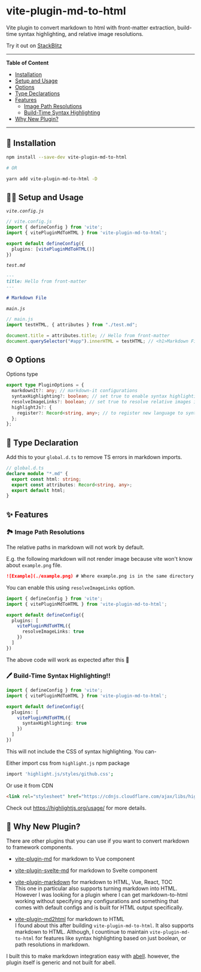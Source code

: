 # vite-plugin-md-to-html

Vite plugin to convert markdown to html with front-matter extraction, build-time syntax highlighting, and relative image resolutions.

Try it out on [StackBlitz](https://stackblitz.com/edit/vitejs-vite-urnt3m?file=src%2Fmain.js&terminal=dev)

---
**Table of Content**
- [Installation](#🐥-installation)
- [Setup and Usage](#👷🏻-setup-and-usage)
- [Options](#⚙️-options)
- [Type Declarations](#💙-type-declaration)
- [Features](#✨-features)
  - [Image Path Resolutions](#🏞-image-path-resolutions)
  - [Build-Time Syntax Highlighting](#🖊-build-time-syntax-highlighting)
- [Why New Plugin?](#🤔-why-new-plugin)
---

## 🐥 Installation

```sh
npm install --save-dev vite-plugin-md-to-html

# OR

yarn add vite-plugin-md-to-html -D
```

## 👷🏻 Setup and Usage

_`vite.config.js`_
```ts
// vite.config.js
import { defineConfig } from 'vite';
import { vitePluginMdToHTML } from 'vite-plugin-md-to-html';

export default defineConfig({
  plugins: [vitePluginMdToHTML()]
})
```

_`test.md`_
```md
---
title: Hello from front-matter
---

# Markdown File
```

_`main.js`_
```ts
// main.js
import testHTML, { attributes } from "./test.md";

document.title = attributes.title; // Hello from front-matter
document.querySelector("#app").innerHTML = testHTML; // <h1>Markdown File</h1>
```

## ⚙️ Options

Options type
```ts
export type PluginOptions = {
  markdownIt?: any; // markdown-it configurations
  syntaxHighlighting?: boolean; // set true to enable syntax highlighting. default false.
  resolveImageLinks?: boolean; // set true to resolve relative images in markdown. default false.
  highlightJs?: {
    register?: Record<string, any>; // to register new language to syntax highlighting.
  };
};
```


## 💙 Type Declaration

Add this to your `global.d.ts` to remove TS errors in markdown imports.

```ts
// global.d.ts
declare module "*.md" {
  export const html: string;
  export const attributes: Record<string, any>;
  export default html;
}
```

## ✨ Features

### 🏞  Image Path Resolutions

The relative paths in markdown will not work by default.

E.g. the following markdown will not render image because vite won't know about `example.png` file.

```markdown
![Example](./example.png) # Where example.png is in the same directory
```

You can enable this using `resolveImageLinks` option.

```ts
import { defineConfig } from 'vite';
import { vitePluginMdToHTML } from 'vite-plugin-md-to-html';

export default defineConfig({
  plugins: [
    vitePluginMdToHTML({
      resolveImageLinks: true
    })
  ]
})
```

The above code will work as expected after this 🥳

### 🖊 Build-Time Syntax Highlighting!!
```ts
import { defineConfig } from 'vite';
import { vitePluginMdToHTML } from 'vite-plugin-md-to-html';

export default defineConfig({
  plugins: [
    vitePluginMdToHTML({
      syntaxHighlighting: true
    })
  ]
})
```

This will not include the CSS of syntax highlighting. You can-

Either import css from `highlight.js` npm package
```sh
import 'highlight.js/styles/github.css';
```

Or use it from CDN
```html
<link rel="stylesheet" href="https://cdnjs.cloudflare.com/ajax/libs/highlight.js/11.4.0/styles/default.min.css">
```

Check out https://highlightjs.org/usage/ for more details.

## 🤔 Why New Plugin?

There are other plugins that you can use if you want to convert markdown to framework components.
- [vite-plugin-md](https://www.npmjs.com/package/vite-plugin-md) for markdown to Vue component
- [vite-plugin-svelte-md](https://www.npmjs.com/package/vite-plugin-svelte-md) for markdown to Svelte component
- [vite-plugin-markdown](https://www.npmjs.com/package/vite-plugin-markdown) for markdown to HTML, Vue, React, TOC\
  This one in particular also supports turning markdown into HTML. However I was looking for a plugin where I can get markdown-to-html working without specifying any configurations and something that comes with default configs and is built for HTML output specifically.

- [vite-plugin-md2html](https://www.npmjs.com/package/vite-plugin-md2html) for markdown to HTML\
  I found about this after building `vite-plugin-md-to-html`. It also supports markdown to HTML. Although, I countinue to maintain `vite-plugin-md-to-html` for features like syntax highlighting based on just boolean, or path resolutions in markdown.


I built this to make markdown integration easy with [abell](https://github.com/abelljs/abell). however, the plugin itself is generic and not built for abell.